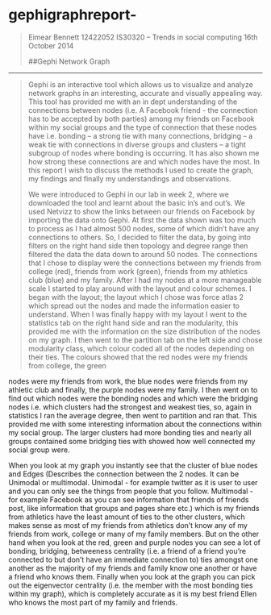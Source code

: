 gephigraphreport-
=================
> Eimear Bennett
> 12422052
> IS30320 – Trends in social computing
> 16th October 2014
>
> ##Gephi Network Graph
-------------
>
>
> <p> Gephi is an interactive tool which allows us to visualize and analyze network graphs in
> an interesting, accurate and visually appealing way. This tool has provided me with an
> in dept understanding of the connections between nodes (i.e. A Facebook friend - the
> connection has to be accepted by both parties) among my friends on Facebook within
> my social groups and the type of connection that these nodes have i.e. bonding – a
> strong tie with many connections, bridging – a weak tie with connections in diverse
> groups and clusters – a tight subgroup of nodes where bonding is occurring. It has
> also shown me how strong these connections are and which nodes have the most. In
> this report I wish to discuss the methods I used to create the graph, my findings and
> finally my understandings and observations. </p> 
> 
>
> <p> We were introduced to Gephi in our lab in week 2, where we downloaded the tool and
> learnt about the basic in’s and out’s. We used Netvizz to show the links between our
> friends on Facebook by importing the data onto Gephi. At first the data shown was too
> much to process as I had almost 500 nodes, some of which didn’t have any connections
> to others. So, I decided to filter the data, by going into filters on the right hand side then
> topology and degree range then filtered the data the data down to around 50 nodes. The
> connections that I chose to display were the connections between my friends from
> college (red), friends from work (green), friends from my athletics club (blue) and my
> family. After I had my nodes at a more manageable scale I started to play around with
> the layout and colour schemes. I began with the layout; the layout which I chose was
> force atlas 2 which spread out the nodes and made the information easier to
> understand. When I was finally happy with my layout I went to the statistics tab on the
> right hand side and ran the modularity, this provided me with the information on the
> size distribution of the nodes on my graph. I then went to the partition tab on the left
> side and chose modularity class, which colour coded all of the nodes depending on their
> ties. The colours showed that the red nodes were my friends from college, the green
nodes were my friends from work, the blue nodes were friends from my athletic club
and finally, the purple nodes were my family. I then went on to find out which nodes
were the bonding nodes and which were the bridging nodes i.e. which clusters had the
strongest and weakest ties, so, again in statistics I ran the average degree, then went to
partition and ran that. This provided me with some interesting information about the
connections within my social group. The larger clusters had more bonding ties and
nearly all groups contained some bridging ties with showed how well connected my
social group were. </p> 
> 
> 
<p> When you look at my graph you instantly see that the cluster of blue nodes and Edges
(Describes the connection between the 2 nodes. It can be Unimodal or multimodal.
Unimodal - for example twitter as it is user to user and you can only see the things
from people that you follow. Multimodal - for example Facebook as you can see
information that friends of friends post, like information that groups and pages
share etc.) which is my friends from athletics have the least amount of ties to the other
clusters, which makes sense as most of my friends from athletics don’t know any of my
friends from work, college or many of my family members. But on the other hand when
you look at the red, green and purple nodes you can see a lot of bonding, bridging,
betweeness centrality (i.e. a friend of a friend you’re connected to but don’t have an
immediate connection to) ties amongst one another as the majority of my friends and
family know one another or have a friend who knows them. Finally when you look at
the graph you can pick out the eigenvector centrality (i.e. the member with the most
bonding ties within my graph), which is completely accurate as it is my best friend
Ellen who knows the most part of my family and friends. </p> 
